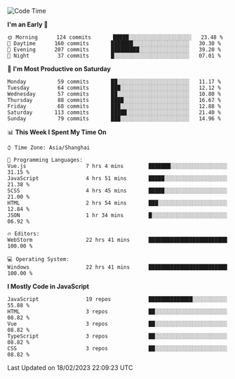 <!--START_SECTION:waka-->
![Code Time](http://img.shields.io/badge/Code%20Time-2%2C107%20hrs%2047%20mins-blue)

**I'm an Early 🐤** 

```text
🌞 Morning      124 commits       █████░░░░░░░░░░░░░░░░░░░░   23.48 % 
🌆 Daytime      160 commits       ███████░░░░░░░░░░░░░░░░░░   30.30 % 
🌃 Evening      207 commits       █████████░░░░░░░░░░░░░░░░   39.20 % 
🌙 Night         37 commits       █░░░░░░░░░░░░░░░░░░░░░░░░   07.01 % 

```
📅 **I'm Most Productive on Saturday** 

```text
Monday          59 commits       ██░░░░░░░░░░░░░░░░░░░░░░░   11.17 % 
Tuesday         64 commits       ███░░░░░░░░░░░░░░░░░░░░░░   12.12 % 
Wednesday       57 commits       ██░░░░░░░░░░░░░░░░░░░░░░░   10.80 % 
Thursday        88 commits       ████░░░░░░░░░░░░░░░░░░░░░   16.67 % 
Friday          68 commits       ███░░░░░░░░░░░░░░░░░░░░░░   12.88 % 
Saturday       113 commits       █████░░░░░░░░░░░░░░░░░░░░   21.40 % 
Sunday          79 commits       ███░░░░░░░░░░░░░░░░░░░░░░   14.96 % 

```


📊 **This Week I Spent My Time On** 

```text
⌚︎ Time Zone: Asia/Shanghai

💬 Programming Languages: 
Vue.js                   7 hrs 4 mins        ███████░░░░░░░░░░░░░░░░░░   31.15 % 
JavaScript               4 hrs 51 mins       █████░░░░░░░░░░░░░░░░░░░░   21.38 % 
SCSS                     4 hrs 45 mins       █████░░░░░░░░░░░░░░░░░░░░   21.00 % 
HTML                     2 hrs 54 mins       ███░░░░░░░░░░░░░░░░░░░░░░   12.84 % 
JSON                     1 hr 34 mins        █░░░░░░░░░░░░░░░░░░░░░░░░   06.92 % 

🔥 Editors: 
WebStorm                 22 hrs 41 mins      █████████████████████████   100.00 % 

💻 Operating System: 
Windows                  22 hrs 41 mins      █████████████████████████   100.00 % 

```

**I Mostly Code in JavaScript** 

```text
JavaScript               19 repos            ██████████████░░░░░░░░░░░   55.88 % 
HTML                     3 repos             ██░░░░░░░░░░░░░░░░░░░░░░░   08.82 % 
Vue                      3 repos             ██░░░░░░░░░░░░░░░░░░░░░░░   08.82 % 
TypeScript               3 repos             ██░░░░░░░░░░░░░░░░░░░░░░░   08.82 % 
CSS                      3 repos             ██░░░░░░░░░░░░░░░░░░░░░░░   08.82 % 

```



 Last Updated on 18/02/2023 22:09:23 UTC
<!--END_SECTION:waka-->

<!--
**likaiqiang/likaiqiang** is a ✨ _special_ ✨ repository because its `README.md` (this file) appears on your GitHub profile.

Here are some ideas to get you started:

- 🔭 I’m currently working on ...
- 🌱 I’m currently learning ...
- 👯 I’m looking to collaborate on ...
- 🤔 I’m looking for help with ...
- 💬 Ask me about ...
- 📫 How to reach me: ...
- 😄 Pronouns: ...
- ⚡ Fun fact: ...
-->

